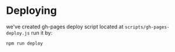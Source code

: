 # Deploying
we've created gh-pages deploy script located at `scripts/gh-pages-deploy.js`
run it by:
```
npm run deploy
```